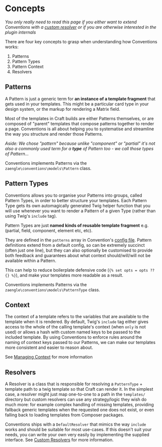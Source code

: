 # Concepts

_You only really need to read this page if you either want to extend Conventions with a [custom resolver](./04-custom-resolvers.md) or if you are otherwise interested in the plugin internals_

There are four key concepts to grasp when understanding how Conventions works:

1. Patterns
2. Pattern Types
3. Pattern Context
4. Resolvers

## Patterns

A Pattern is just a generic term for **an instance of a template fragment** that gets used in your templates. This might be a particular card type in your design system, or the markup for rendering a Matrix field.

Most of the templates in Craft builds are either Patterns themselves, or are composed of "parent" templates that compose patterns together to render a page. Conventions is all about helping you to systematise and streamline the way you structure and render those Patterns.

_Aside: We chose "pattern" because unlike "component" or "partial" it's not also a commonly used term for a **type** of Pattern too - we call those types of Pattern..._

Conventions implements Patterns via the `zaengle\conventions\models\Pattern` class.


## Pattern Types

Conventions allows you to organise your Patterns into groups, called Pattern Types, in order to better structure your templates. Each Pattern Type gets its own automagically generated Twig helper function that you will use whenever you want to render a Pattern of a given Type (rather than using Twig's `include` tag).

Pattern Types are just **named kinds of reusable template fragment** e.g. (partial, field, component, element etc, etc).

They are defined in the `patterns` array in Convention's [config file](02-advanced-config.md). Pattern definitions extend from a default config, so can be extremely succinct (often just one line), but they can also optionally be customised to provide both feedback and guarantees about what context should/will/will not be available within a Pattern. 

This can help to reduce boilerplate defensive code (`{% set opts = opts ?? {} %}`), and make your templates more readable as a result.

Conventions implements Patterns via the `zaengle\conventions\models\PatternType` class.

## Context

The context of a template refers to the variables that are available to the template when it is rendered. By default, Twig's `include` tag either gives access to the whole of the calling template's context (when `only` is not used) or allows a hash with custom named keys to be passed to the included template. By using Conventions to enforce rules around the naming of context keys passed to our Patterns, we can make our templates more consistent and easier to reason about.

See [Managing Context](03-managing-context.md) for more information

## Resolvers

A Resolver is a class that is responsible for resolving a `PatternType` + template path to a twig template so that Craft can render it. In the simplest case, a resolver might just map one-to-one to a path in the `templates/` directory but custom resolvers can use any strategy/logic they wish do much more: for example complex handling of missing templates, providing fallback generic templates when the requested one does not exist, or even falling back to loading templates from Composer packages.

Conventions ships with a `DefaultResolver` that mimics the way `include` works and should be suitable for most use-cases. If this doesn't suit your needs, you can write your own very easily by implementing the supplied interface. See [Custom Resolvers](./04-custom-resolvers.md) for more information.
